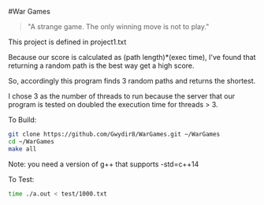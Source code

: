 #War Games
> "A strange game. The only winning move is not to play."

This project is defined in project1.txt

Because our score is calculated as (path length)*(exec time), I've
found that returning a random path is the best way get a high score.

So, accordingly this program finds 3 random paths and returns the
shortest.

I chose 3 as the number of threads to run because the server that our
program is tested on doubled the execution time for threads > 3.

To Build:
```bash
git clone https://github.com/Gwydir8/WarGames.git ~/WarGames
cd ~/WarGames
make all
```
Note: you need a version of g++ that supports -std=c++14

To Test:
```bash
time ./a.out < test/1000.txt
```
